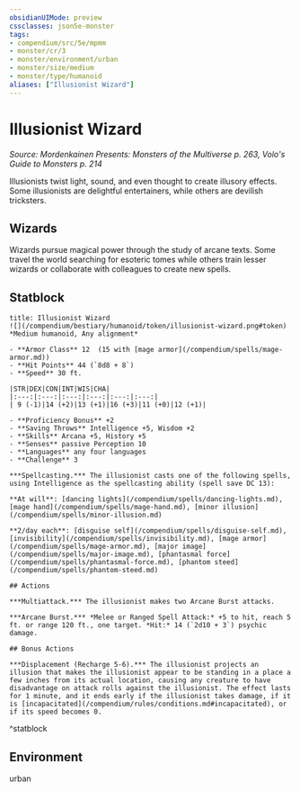 ```yaml
---
obsidianUIMode: preview
cssclasses: json5e-monster
tags:
- compendium/src/5e/mpmm
- monster/cr/3
- monster/environment/urban
- monster/size/medium
- monster/type/humanoid
aliases: ["Illusionist Wizard"]
---
```

# Illusionist Wizard
*Source: Mordenkainen Presents: Monsters of the Multiverse p. 263, Volo's Guide to Monsters p. 214*  

Illusionists twist light, sound, and even thought to create illusory effects. Some illusionists are delightful entertainers, while others are devilish tricksters.

## Wizards

Wizards pursue magical power through the study of arcane texts. Some travel the world searching for esoteric tomes while others train lesser wizards or collaborate with colleagues to create new spells.

## Statblock

```ad-statblock
title: Illusionist Wizard
![](/compendium/bestiary/humanoid/token/illusionist-wizard.png#token)
*Medium humanoid, Any alignment*

- **Armor Class** 12  (15 with [mage armor](/compendium/spells/mage-armor.md))
- **Hit Points** 44 (`8d8 + 8`)
- **Speed** 30 ft.

|STR|DEX|CON|INT|WIS|CHA|
|:---:|:---:|:---:|:---:|:---:|:---:|
| 9 (-1)|14 (+2)|13 (+1)|16 (+3)|11 (+0)|12 (+1)|

- **Proficiency Bonus** +2
- **Saving Throws** Intelligence +5, Wisdom +2
- **Skills** Arcana +5, History +5
- **Senses** passive Perception 10
- **Languages** any four languages
- **Challenge** 3

***Spellcasting.*** The illusionist casts one of the following spells, using Intelligence as the spellcasting ability (spell save DC 13):

**At will**: [dancing lights](/compendium/spells/dancing-lights.md), [mage hand](/compendium/spells/mage-hand.md), [minor illusion](/compendium/spells/minor-illusion.md)

**2/day each**: [disguise self](/compendium/spells/disguise-self.md), [invisibility](/compendium/spells/invisibility.md), [mage armor](/compendium/spells/mage-armor.md), [major image](/compendium/spells/major-image.md), [phantasmal force](/compendium/spells/phantasmal-force.md), [phantom steed](/compendium/spells/phantom-steed.md)

## Actions

***Multiattack.*** The illusionist makes two Arcane Burst attacks.

***Arcane Burst.*** *Melee or Ranged Spell Attack:* +5 to hit, reach 5 ft. or range 120 ft., one target. *Hit:* 14 (`2d10 + 3`) psychic damage.

## Bonus Actions

***Displacement (Recharge 5-6).*** The illusionist projects an illusion that makes the illusionist appear to be standing in a place a few inches from its actual location, causing any creature to have disadvantage on attack rolls against the illusionist. The effect lasts for 1 minute, and it ends early if the illusionist takes damage, if it is [incapacitated](/compendium/rules/conditions.md#incapacitated), or if its speed becomes 0.
```
^statblock

## Environment

urban